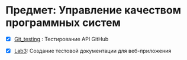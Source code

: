 # Предмет: Управление качеством программных систем

- [x] [Git_testing](https://github.com/kralya-git/github_API_testing/tree/master/Git_testing) : Тестирование API GitHub

- [x] [Lab3](https://github.com/kralya-git/github_API_testing/tree/master/Lab3): Создание тестовой документации для веб-приложения 
